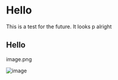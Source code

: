 # Hello
This is a test for the future. It looks p alright

## Hello

image.png

![image](https://user-images.githubusercontent.com/70402202/177225112-5b51849d-33f5-4687-ab64-ceaa21b0b85d.png)




